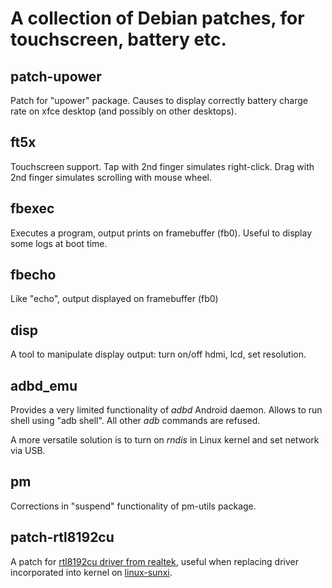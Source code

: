 A collection of Debian patches, for touchscreen, battery etc.
=============================================================

patch-upower
------------

Patch for "upower" package. Causes to display correctly battery
charge rate on xfce desktop (and possibly on other desktops).

ft5x
----

Touchscreen support.
Tap with 2nd finger simulates right-click.
Drag with 2nd finger simulates scrolling with mouse wheel.

fbexec
------

Executes a program, output prints on framebuffer (fb0).
Useful to display some logs at boot time.

fbecho
------

Like "echo", output displayed on framebuffer (fb0)

disp
----

A tool to manipulate display output: turn on/off hdmi, lcd,
set resolution.

adbd\_emu
--------

Provides a very limited functionality of _adbd_ Android daemon.
Allows to run shell using "adb shell". All other _adb_ commands are refused.

A more versatile solution is to turn on _rndis_ in Linux kernel and set
network via USB.

pm
--

Corrections in "suspend" functionality of pm-utils package.

patch-rtl8192cu
---------------

A patch for [rtl8192cu driver from realtek](http://www.realtek.com/downloads/downloadsView.aspx?Langid=1&PNid=48&PFid=48&Level=5&Conn=4&DownTypeID=3&GetDown=false&Downloads=true#2772),
useful when replacing driver incorporated into kernel on [linux-sunxi](https://github.com/linux-sunxi/linux-sunxi/tree/sunxi-3.0/drivers/net/wireless/rtl8192cu).


